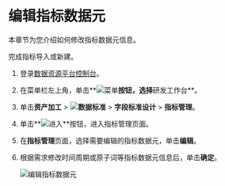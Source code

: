 # 编辑指标数据元

本章节为您介绍如何修改指标数据元信息。

完成指标导入或新建。

1.  登录[数据资源平台控制台](https://dataq.console.aliyun.com)。

2.  在菜单栏左上角，单击**![菜单](https://static-aliyun-doc.oss-accelerate.aliyuncs.com/assets/img/zh-CN/6504337061/p188771.png)**按钮，选择**研发工作台**。

3.  单击**资产加工** \> **![数据标准](https://static-aliyun-doc.oss-accelerate.aliyuncs.com/assets/img/zh-CN/6358100161/p208862.png)** \> **字段标准设计** \> **指标管理**。

4.  单击**![进入](https://static-aliyun-doc.oss-accelerate.aliyuncs.com/assets/img/zh-CN/6504337061/p188815.png)**按钮，进入指标管理页面。

5.  在**指标管理**页面，选择需要编辑的指标数据元，单击**编辑**。

6.  根据需求修改时间周期或原子词等指标数据元信息后，单击**确定**。

    ![编辑指标数据元](https://static-aliyun-doc.oss-accelerate.aliyuncs.com/assets/img/zh-CN/2742340161/p212694.png)


